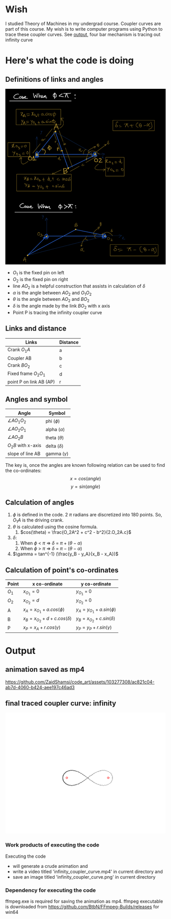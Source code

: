 # Wish

I studied Theory of Machines in my undergrad course. Coupler curves are part of this course. My wish is to write computer programs using Python to trace these coupler curves. See [output](#output), four bar mechanism is tracing out infinity curve

# Here's what the code is doing

## Definitions of links and angles

![four bar infinity coupler curve mechanism](four_bar_infinity_coupler_curve_mechanism.jpeg)

- $O_1$ is the fixed pin on left
- $O_2$ is the fixed pin on right
- line $AO_2$ is a helpful construction that assists in calculation of $\delta$
- $\alpha$ is the angle between $AO_2$ and $O_1O_2$
- $\theta$ is the angle between $AO_2$ and $BO_2$
- $\delta$ is the angle made by the link $BO_2$ with x axis
- Point P is tracing the infinity coupler curve

## Links and distance

| Links                   | Distance |
| ----------------------- | -------- |
| Crank $O_1A$            | a        |
| Coupler AB              | b        |
| Crank $BO_2$            | c        |
| Fixed frame $O_2 O_1$   | d        |
| point P on link AB (AP) | r        |

## Angles and symbol

| Angle              | Symbol           |
| ------------------ | ---------------- |
| $\angle A O_1 O_2$ | phi ($\phi$)     |
| $\angle A O_2 O_1$ | alpha ($\alpha$) |
| $\angle A O_2 B$   | theta ($\theta$) |
| $O_2B$ with x-axis | delta ($\delta$) |
| slope of line AB   | gamma ($\gamma$) |

The key is, once the angles are known following relation can be used to find the co-ordinates:
$$x = cos(angle)$$
$$y = sin(angle)$$

## Calculation of angles

1. $\phi$ is defined in the code. 2 $\pi$ radians are discretized into 180 points. So, $O_1 A$ is the driving crank.
2. $\theta$ is calculated using the cosine formula.
   1. $cos(\theta) = \frac{O_2A^2 + c^2 - b^2}{2.O_2A.c}$
3. $\delta$:
   1. When $\phi$ < $\pi$ => $\delta$ = $\pi + (\theta - \alpha)$
   2. When $\phi$ > $\pi$ => $\delta$ = $\pi - (\theta - \alpha)$
4. $\gamma = tan^{-1} (\frac{y_B - y_A}{x_B - x_A})$

## Calculation of point's co-ordinates

| Point | x co-ordinate                       | y co-ordinate                   |
| ----- | ----------------------------------- | ------------------------------- |
| $O_1$ | $x_{O_1} = 0$                       | $y_{O_1}$ = 0                   |
| $O_2$ | $x_{O_2} = d$                       | $y_{O_2}$ = 0                   |
| A     | $x_A = x_{O_1} + a.cos(\phi)$       | $y_A = y_{O_1} + a.sin(\phi)$   |
| B     | $x_B = x_{O_2} + d + c.cos(\delta)$ | $y_B = x_{O_2} + c.sin(\delta)$ |
| P     | $x_P = x_A + r.cos(\gamma)$         | $y_P = y_P + r.sin(\gamma)$     |

# Output

## animation saved as mp4
https://github.com/ZaidShamsi/code_art/assets/103277308/ac821c04-ab7d-4060-b424-aee197c46ad3

## final traced coupler curve: infinity
![final coupler curve infinity](infinity_coupler_curve.png)

### Work products of executing the code

Executing the code 
- will generate a crude animation and 
- write a video titled 'infinity_coupler_curve.mp4' in current directory and
- save an image titled 'infinity_coupler_curve.png' in current directory

### Dependency for executing the code

ffmpeg.exe is required for saving the animation as mp4. ffmpeg executable is downloaded from https://github.com/BtbN/FFmpeg-Builds/releases for win64









